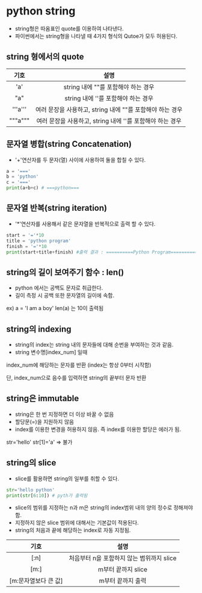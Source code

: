 # python string
* string형은 따옴표인 quote를 이용하여 나타낸다.
* 파이썬에서는 string형을 나타낼 때 4가지 형식의 Qutoe가 모두 허용된다.

## string 형에서의 quote

기호 | 설명 
:-----: | :-----: 
 'a' | string 내에 ""를 포함해야 하는 경우 
 "a" | string 내에 ''를 포함해야 하는 경우 
 '''a''' | 여러 문장을 사용하고, string 내에 ""를 포함해야 하는 경우 
 """a""" | 여러 문장을 사용하고, string 내에 ''를 포함해야 하는 경우 
 
 ## 문자열 병합(string Concatenation)
 
 * '+'연산자를 두 문자(열) 사이에 사용하여 둘을 합칠 수 있다.
  
 ``` python
 a = '==='
 b = 'python'
 c = '==='
 print(a+b+c) # ===python===
 ```
 
 ## 문자열 반복(string iteration)
 
 * '*'연산자를 사용해서 같은 문자열을 반복적으로 출력 할 수 있다.
 ``` python
 start = '='*10
 title = 'python program'
 finish = '='*10
 print(start+title+finish) #출력 결과 : ==========Python Program========== 
 ```

 
 ## string의 길이 보여주기 함수 : len()
 
 * python 에서는 공백도 문자로 취급한다.
 * 길이 측정 시 공백 또한 문자열의 길이에 속함.
 
 ex) a = 'I am a boy' len(a) 는 10이 출력됨 
 
 ## string의 indexing
 * string의 index는 string 내의 문자들에 대해 순번을 부여하는 것과 같음.
 * string 변수명[index_num] 일때
 
 index_num에 해당하는 문자를 반환 (index는 항상 0부터 시작함) 
 
 단, index_num으로 음수를 입력하면 string의 끝부터 문자 반환
 
 ## string은 immutable
 * string은 한 번 지정하면 더 이상 바꿀 수 없음
 * 할당문(=)을 지원하지 않음
 * index를 이용한 변경을 허용하지 않음. 즉 index를 이용한 할당은 에러가 됨.
 
 str='hello' str[1]='a' => 불가
 
 ## string의 slice
 
 * slice를 활용하면 string의 일부를 취할 수 있다.
 
 ```python
 str='hello python'
 print(str[6:10]) # pyth가 출력됨
 ```
 
 * slice의 범위를 지정하는 n과 m은 string의 index범위 내의 양의 정수로 정해져야 함.
 * 지정하지 않은 slice 범위에 대해서는 기본값이 적용된다.
 * string의 처음과 끝에 해당하는 index로 자동 지정됨.
 
 기호 | 설명
 :----: | :----:
 [:n] | 처음부터 n을 포함하지 않는 범위까지 slice
 [m:] | m부터 끝까지 slice
 [m:문자열보다 큰 값] | m부터 끝까지 출력
 
 
 
 
 
 
 
 
 
 
 
 
 
